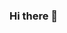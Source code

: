 ### Hi there 👋

<!--
**OMoscardi/OMoscardi** is a ✨ _special_ ✨ repository because its `README.md` (this file) appears on your GitHub profile.

Here are some ideas to get you started:

- 🔭 Atualmente estou trabalhando em; Massada Roleplay.
- 👯 Estou querendo colaborar.
-->
